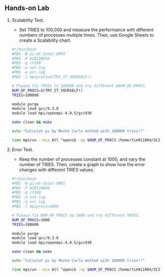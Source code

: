 ## Hands-on Lab

1. Scalability Test.
   * Set TRIES to 100,000 and measure the performance with different numbers of processes multiple times. Then, use Google Sheets to create a Scalability chart.
   ```bash
   #!/bin/bash
   #PBS -N pi-mt-Intel-OMPI
   #PBS -P ACD110018
   #PBS -q cf160
   #PBS -o out.log
   #PBS -e err.log
   #PBS -l mpiprocs=$(TRY_IT_YOURSELF!)

   # Please fix TRIES to 100000 and try different $NUM_OF_PROCS.
   NUM_OF_PROCS=$(TRY_IT_YOURSELF!)
   TRIES=100000

   module purge
   module load gcc/9.3.0
   module load mpi/openmpi-4.0.5/gcc930

   make clean && make

   echo "Calculat pi by Monte Carlo method with 100000 tries!!"

   time mpirun --mca btl ^openib -np $NUM_OF_PROCS /home/tim911004/SC25-WinterCamp-Lab/mpi-monte-carlo $TRIES

   ```


2. Error Test.
   * Keep the number of processes constant at 1000, and vary the number of TRIES. Then, create a graph to show how the error changes with different TRIES values.
   ```bash
   #!/bin/bash
   #PBS -N pi-mt-Intel-OMPI
   #PBS -P ACD110018
   #PBS -q cf160
   #PBS -o out.log
   #PBS -e err.log
   #PBS -l mpiprocs=1000

   # Please fix NUM_OF_PROCS to 1000 and try different TRIES.
   NUM_OF_PROCS=1000
   TRIES=100000

   module purge
   module load gcc/9.3.0
   module load mpi/openmpi-4.0.5/gcc930

   make clean && make

   echo "Calculat pi by Monte Carlo method with 100000 tries!!"

   time mpirun --mca btl ^openib -np $NUM_OF_PROCS /home/tim911004/SC25-WinterCamp-Lab/mpi-monte-carlo $TRIES

   ```
